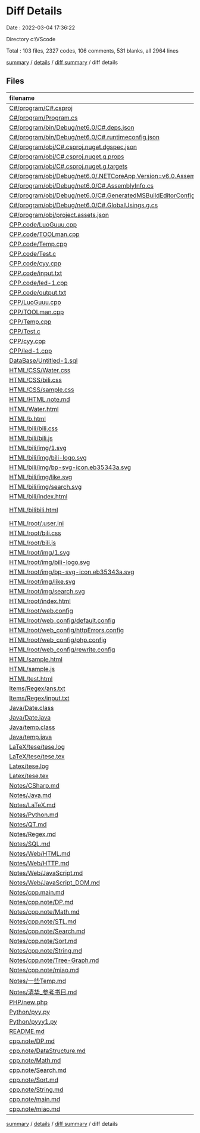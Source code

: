 # Diff Details

Date : 2022-03-04 17:36:22

Directory c:\VScode

Total : 103 files,  2327 codes, 106 comments, 531 blanks, all 2964 lines

[summary](results.md) / [details](details.md) / [diff summary](diff.md) / diff details

## Files
| filename | language | code | comment | blank | total |
| :--- | :--- | ---: | ---: | ---: | ---: |
| [C#/program/C#.csproj](/C#/program/C#.csproj) | XML | 9 | 0 | 0 | 9 |
| [C#/program/Program.cs](/C#/program/Program.cs) | C# | 11 | 0 | 0 | 11 |
| [C#/program/bin/Debug/net6.0/C#.deps.json](/C#/program/bin/Debug/net6.0/C#.deps.json) | JSON | 23 | 0 | 0 | 23 |
| [C#/program/bin/Debug/net6.0/C#.runtimeconfig.json](/C#/program/bin/Debug/net6.0/C#.runtimeconfig.json) | JSON | 9 | 0 | 0 | 9 |
| [C#/program/obj/C#.csproj.nuget.dgspec.json](/C#/program/obj/C#.csproj.nuget.dgspec.json) | JSON | 60 | 0 | 0 | 60 |
| [C#/program/obj/C#.csproj.nuget.g.props](/C#/program/obj/C#.csproj.nuget.g.props) | XML | 15 | 0 | 0 | 15 |
| [C#/program/obj/C#.csproj.nuget.g.targets](/C#/program/obj/C#.csproj.nuget.g.targets) | XML | 2 | 0 | 0 | 2 |
| [C#/program/obj/Debug/net6.0/.NETCoreApp,Version=v6.0.AssemblyAttributes.cs](/C#/program/obj/Debug/net6.0/.NETCoreApp,Version=v6.0.AssemblyAttributes.cs) | C# | 3 | 1 | 1 | 5 |
| [C#/program/obj/Debug/net6.0/C#.AssemblyInfo.cs](/C#/program/obj/Debug/net6.0/C#.AssemblyInfo.cs) | C# | 9 | 10 | 5 | 24 |
| [C#/program/obj/Debug/net6.0/C#.GeneratedMSBuildEditorConfig.editorconfig](/C#/program/obj/Debug/net6.0/C#.GeneratedMSBuildEditorConfig.editorconfig) | Properties | 10 | 1 | 0 | 11 |
| [C#/program/obj/Debug/net6.0/C#.GlobalUsings.g.cs](/C#/program/obj/Debug/net6.0/C#.GlobalUsings.g.cs) | C# | 7 | 1 | 1 | 9 |
| [C#/program/obj/project.assets.json](/C#/program/obj/project.assets.json) | JSON | 65 | 0 | 0 | 65 |
| [CPP.code/LuoGuuu.cpp](/CPP.code/LuoGuuu.cpp) | C++ | -29 | 0 | -3 | -32 |
| [CPP.code/TOOLman.cpp](/CPP.code/TOOLman.cpp) | C++ | -36 | 0 | -5 | -41 |
| [CPP.code/Temp.cpp](/CPP.code/Temp.cpp) | C++ | -5 | 0 | -2 | -7 |
| [CPP.code/Test.c](/CPP.code/Test.c) | C | -37 | 0 | -1 | -38 |
| [CPP.code/cyy.cpp](/CPP.code/cyy.cpp) | C++ | -33 | 0 | -2 | -35 |
| [CPP.code/input.txt](/CPP.code/input.txt) | Django txt | -1 | 0 | -1 | -2 |
| [CPP.code/led-1.cpp](/CPP.code/led-1.cpp) | C++ | -24 | 0 | -3 | -27 |
| [CPP.code/output.txt](/CPP.code/output.txt) | Django txt | -1 | 0 | 0 | -1 |
| [CPP/LuoGuuu.cpp](/CPP/LuoGuuu.cpp) | C++ | 29 | 0 | 3 | 32 |
| [CPP/TOOLman.cpp](/CPP/TOOLman.cpp) | C++ | 36 | 0 | 5 | 41 |
| [CPP/Temp.cpp](/CPP/Temp.cpp) | C++ | 21 | 0 | 2 | 23 |
| [CPP/Test.c](/CPP/Test.c) | C | 37 | 0 | 1 | 38 |
| [CPP/cyy.cpp](/CPP/cyy.cpp) | C++ | 12 | 0 | 3 | 15 |
| [CPP/led-1.cpp](/CPP/led-1.cpp) | C++ | 15 | 0 | 1 | 16 |
| [DataBase/Untitled-1.sql](/DataBase/Untitled-1.sql) | SQL | 0 | 0 | 1 | 1 |
| [HTML/CSS/Water.css](/HTML/CSS/Water.css) | CSS | 68 | 0 | 2 | 70 |
| [HTML/CSS/bili.css](/HTML/CSS/bili.css) | CSS | -196 | -20 | -27 | -243 |
| [HTML/CSS/sample.css](/HTML/CSS/sample.css) | CSS | 51 | 5 | 4 | 60 |
| [HTML/HTML.note.md](/HTML/HTML.note.md) | Markdown | -105 | 0 | -12 | -117 |
| [HTML/Water.html](/HTML/Water.html) | HTML | 26 | 0 | 3 | 29 |
| [HTML/b.html](/HTML/b.html) | HTML | 11 | 0 | 1 | 12 |
| [HTML/bili/bili.css](/HTML/bili/bili.css) | CSS | 469 | 37 | 57 | 563 |
| [HTML/bili/bili.js](/HTML/bili/bili.js) | JavaScript | 18 | 8 | 4 | 30 |
| [HTML/bili/img/1.svg](/HTML/bili/img/1.svg) | XML | 10 | 0 | 1 | 11 |
| [HTML/bili/img/bili-logo.svg](/HTML/bili/img/bili-logo.svg) | XML | 6 | 0 | 1 | 7 |
| [HTML/bili/img/bp-svg-icon.eb35343a.svg](/HTML/bili/img/bp-svg-icon.eb35343a.svg) | XML | 234 | 1 | 1 | 236 |
| [HTML/bili/img/like.svg](/HTML/bili/img/like.svg) | XML | 1 | 0 | 0 | 1 |
| [HTML/bili/img/search.svg](/HTML/bili/img/search.svg) | XML | 9 | 0 | 1 | 10 |
| [HTML/bili/index.html](/HTML/bili/index.html) | HTML | 259 | 2 | 11 | 272 |
| [HTML/bilibili.html](/HTML/bilibili.html) | Django HTML | -103 | 0 | -15 | -118 |
| [HTML/root/.user.ini](/HTML/root/.user.ini) | Ini | 1 | 0 | 0 | 1 |
| [HTML/root/bili.css](/HTML/root/bili.css) | CSS | 469 | 37 | 57 | 563 |
| [HTML/root/bili.js](/HTML/root/bili.js) | JavaScript | 18 | 8 | 4 | 30 |
| [HTML/root/img/1.svg](/HTML/root/img/1.svg) | XML | 10 | 0 | 1 | 11 |
| [HTML/root/img/bili-logo.svg](/HTML/root/img/bili-logo.svg) | XML | 6 | 0 | 1 | 7 |
| [HTML/root/img/bp-svg-icon.eb35343a.svg](/HTML/root/img/bp-svg-icon.eb35343a.svg) | XML | 234 | 1 | 1 | 236 |
| [HTML/root/img/like.svg](/HTML/root/img/like.svg) | XML | 1 | 0 | 0 | 1 |
| [HTML/root/img/search.svg](/HTML/root/img/search.svg) | XML | 9 | 0 | 1 | 10 |
| [HTML/root/index.html](/HTML/root/index.html) | HTML | 259 | 2 | 11 | 272 |
| [HTML/root/web.config](/HTML/root/web.config) | XML | 13 | 0 | 1 | 14 |
| [HTML/root/web_config/default.config](/HTML/root/web_config/default.config) | XML | 16 | 0 | 1 | 17 |
| [HTML/root/web_config/httpErrors.config](/HTML/root/web_config/httpErrors.config) | XML | 2 | 0 | 1 | 3 |
| [HTML/root/web_config/php.config](/HTML/root/web_config/php.config) | XML | 19 | 0 | 1 | 20 |
| [HTML/root/web_config/rewrite.config](/HTML/root/web_config/rewrite.config) | XML | 4 | 0 | 1 | 5 |
| [HTML/sample.html](/HTML/sample.html) | HTML | 40 | 2 | 3 | 45 |
| [HTML/sample.js](/HTML/sample.js) | JavaScript | 0 | 0 | 1 | 1 |
| [HTML/test.html](/HTML/test.html) | HTML | 35 | 0 | 6 | 41 |
| [Items/Regex/ans.txt](/Items/Regex/ans.txt) | Django txt | -300 | 0 | -1 | -301 |
| [Items/Regex/input.txt](/Items/Regex/input.txt) | Django txt | -316 | 0 | -1 | -317 |
| [Java/Date.class](/Java/Date.class) | Java | 8 | 0 | 0 | 8 |
| [Java/Date.java](/Java/Date.java) | Java | 11 | 0 | 3 | 14 |
| [Java/temp.class](/Java/temp.class) | Java | 13 | 0 | 0 | 13 |
| [Java/temp.java](/Java/temp.java) | Java | 10 | 0 | 1 | 11 |
| [LaTeX/tese/tese.log](/LaTeX/tese/tese.log) | Log | 296 | 0 | 13 | 309 |
| [LaTeX/tese/tese.tex](/LaTeX/tese/tese.tex) | LaTeX | 7 | 0 | 2 | 9 |
| [Latex/tese.log](/Latex/tese.log) | Log | -283 | 0 | -13 | -296 |
| [Latex/tese.tex](/Latex/tese.tex) | LaTeX | -4 | 0 | 0 | -4 |
| [Notes/CSharp.md](/Notes/CSharp.md) | Markdown | 3 | 0 | 3 | 6 |
| [Notes/Java.md](/Notes/Java.md) | Markdown | 2 | 0 | 1 | 3 |
| [Notes/LaTeX.md](/Notes/LaTeX.md) | Markdown | 9 | 0 | 7 | 16 |
| [Notes/Python.md](/Notes/Python.md) | Markdown | 18 | 0 | 10 | 28 |
| [Notes/QT.md](/Notes/QT.md) | Markdown | 3 | 0 | 3 | 6 |
| [Notes/Regex.md](/Notes/Regex.md) | Markdown | 60 | 0 | 29 | 89 |
| [Notes/SQL.md](/Notes/SQL.md) | Markdown | 3 | 0 | 2 | 5 |
| [Notes/Web/HTML.md](/Notes/Web/HTML.md) | Markdown | 244 | 0 | 58 | 302 |
| [Notes/Web/HTTP.md](/Notes/Web/HTTP.md) | Markdown | 0 | 0 | 1 | 1 |
| [Notes/Web/JavaScript.md](/Notes/Web/JavaScript.md) | Markdown | 13 | 0 | 7 | 20 |
| [Notes/Web/JavaScript_DOM.md](/Notes/Web/JavaScript_DOM.md) | Markdown | 167 | 0 | 84 | 251 |
| [Notes/cpp.main.md](/Notes/cpp.main.md) | Markdown | 278 | 0 | 75 | 353 |
| [Notes/cpp.note/DP.md](/Notes/cpp.note/DP.md) | Markdown | 64 | 0 | 15 | 79 |
| [Notes/cpp.note/Math.md](/Notes/cpp.note/Math.md) | Markdown | 290 | 0 | 58 | 348 |
| [Notes/cpp.note/STL.md](/Notes/cpp.note/STL.md) | Markdown | 224 | 0 | 89 | 313 |
| [Notes/cpp.note/Search.md](/Notes/cpp.note/Search.md) | Markdown | 71 | 0 | 13 | 84 |
| [Notes/cpp.note/Sort.md](/Notes/cpp.note/Sort.md) | Markdown | 30 | 0 | 7 | 37 |
| [Notes/cpp.note/String.md](/Notes/cpp.note/String.md) | Markdown | 139 | 0 | 40 | 179 |
| [Notes/cpp.note/Tree-Graph.md](/Notes/cpp.note/Tree-Graph.md) | Markdown | 6 | 0 | 6 | 12 |
| [Notes/cpp.note/miao.md](/Notes/cpp.note/miao.md) | Markdown | 50 | 0 | 18 | 68 |
| [Notes/一些Temp.md](/Notes/%E4%B8%80%E4%BA%9BTemp.md) | Markdown | 48 | 0 | 13 | 61 |
| [Notes/清华_参考书目.md](/Notes/%E6%B8%85%E5%8D%8E_%E5%8F%82%E8%80%83%E4%B9%A6%E7%9B%AE.md) | Markdown | 130 | 0 | 122 | 252 |
| [PHP/new.php](/PHP/new.php) | PHP | 0 | 0 | 1 | 1 |
| [Python/pyy.py](/Python/pyy.py) | Python | 24 | 10 | 2 | 36 |
| [Python/pyyy1.py](/Python/pyyy1.py) | Python | -1 | 0 | 0 | -1 |
| [README.md](/README.md) | Markdown | 24 | 0 | 14 | 38 |
| [cpp.note/DP.md](/cpp.note/DP.md) | Markdown | -65 | 0 | -14 | -79 |
| [cpp.note/DataStructure.md](/cpp.note/DataStructure.md) | Markdown | -234 | 0 | -89 | -323 |
| [cpp.note/Math.md](/cpp.note/Math.md) | Markdown | -228 | 0 | -41 | -269 |
| [cpp.note/Search.md](/cpp.note/Search.md) | Markdown | -69 | 0 | -11 | -80 |
| [cpp.note/Sort.md](/cpp.note/Sort.md) | Markdown | -28 | 0 | -6 | -34 |
| [cpp.note/String.md](/cpp.note/String.md) | Markdown | -155 | 0 | -39 | -194 |
| [cpp.note/main.md](/cpp.note/main.md) | Markdown | -286 | 0 | -62 | -348 |
| [cpp.note/miao.md](/cpp.note/miao.md) | Markdown | -50 | 0 | -18 | -68 |

[summary](results.md) / [details](details.md) / [diff summary](diff.md) / diff details